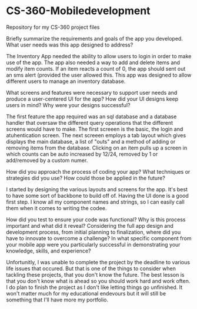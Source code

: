 # CS-360-Mobiledevelopment
Repository for my CS-360 project files

Briefly summarize the requirements and goals of the app you developed. What user needs was this app designed to address?

The Inventory App needed the ability to allow users to login in order to make use of the app. The app also needed a way to add and delete items and modify item counts. If an item reacts a count of 0, the app should sent out an sms alert (provided the user allowed this. This app was designed to allow different users to manage an inventory database.


What screens and features were necessary to support user needs and produce a user-centered UI for the app? How did your UI designs keep users in mind? Why were your designs successful?

The first feature the app required was an sql database and a database handler that oversaw the different query operations that the different screens would have to make. The first screeen is the basic, the login and atuhentication screen. The next screeen employs a tab layout which gives displays the main database, a list of "outs" and a method of adding or removing items from the database. Clicking on an item pulls up a screen in which counts can be auto increased by 12/24, removed by 1 or add/removed by a custom numer.


How did you approach the process of coding your app? What techniques or strategies did you use? How could those be applied in the future?

I started by designing the various layouts and screens for the app. It's best to have some sort of backbone to build off of. Having the UI done is a good first step. I know all my component names and strings, so I can easily call them when it comes to writing the codee.

How did you test to ensure your code was functional? Why is this process important and what did it reveal?
Considering the full app design and development process, from initial planning to finalization, where did you have to innovate to overcome a challenge?
In what specific component from your mobile app were you particularly successful in demonstrating your knowledge, skills, and experience?

Unfortunitly, I was unable to complete the project by the deadline to various life issues that occured. But that is one of the things to consider when tackling these projects, that you don't know the future. The best lesson is that you don't know what is ahead so you should work hard and work often. I do plan to finish the project as I don't like letting things go unfinished. It won't matter much for my educational endevours but it will still be something that I'll have more my portfolio.

